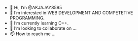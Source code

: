 - 👋 Hi, I’m @AKJAJAY8595
- 👀 I’m interested in WEB DEVELOPMENT AND COMPETETIVE PROGRAMMING.
- 🌱 I’m currently learning C++.
- 💞️ I’m looking to collaborate on ...
- 📫 How to reach me ...

<!---
AKJAJAY8595/AKJAJAY8595 is a ✨ special ✨ repository because its `README.md` (this file) appears on your GitHub profile.
You can click the Preview link to take a look at your changes.
--->
